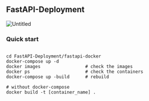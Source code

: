 ## FastAPI-Deployment

![Untitled](https://user-images.githubusercontent.com/48580174/213379888-870d4879-81bd-4716-adfa-3b6aaea1cdda.png)

### Quick start

```shell

cd FastAPI-Deployment/fastapi-docker
docker-compose up -d
docker images                 # check the images
docker ps                     # check the containers
docker-compose up -build      # rebuild

# without docker-compose
docker build -t [container_name] .

```